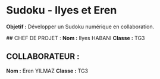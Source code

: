 # Sudoku - Ilyes et Eren

**Objetif :** Développer un Sudoku numérique en collaboration.

## CHEF DE PROJET : 
**Nom :** Ilyes HABANI
**Classe :** TG3

## COLLABORATEUR : 
**Nom :** Eren YILMAZ
**Classe :** TG3

